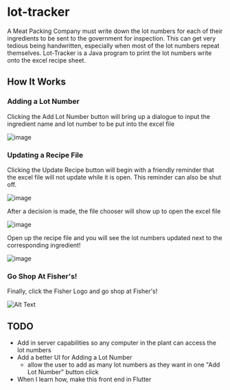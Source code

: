 # lot-tracker
A Meat Packing Company must write down the lot numbers for each of their ingredients to be sent to the government for inspection. This can get very tedious being handwritten, especially when most of the lot numbers repeat themselves. Lot-Tracker is a Java program to print the lot numbers write onto the excel recipe sheet.
## How It Works
### Adding a Lot Number
Clicking the Add Lot Number button will bring up a dialogue to input the ingredient name and lot number to be put into the excel file

![image](https://user-images.githubusercontent.com/70769897/164223184-9a663385-c93d-49e0-90e3-2b375a037ffe.png)

### Updating a Recipe File
Clicking the Update Recipe button will begin with a friendly reminder that the excel file will not update while it is open. This reminder can also be shut off.

![image](https://user-images.githubusercontent.com/70769897/164223669-99912394-ead8-4602-8de2-eb8a184ad215.png)

After a decision is made, the file chooser will show up to open the excel file

![image](https://user-images.githubusercontent.com/70769897/164224143-204b615c-9779-4e7b-ba32-12e52805b036.png)

Open up the recipe file and you will see the lot numbers updated next to the corresponding ingredient!

![image](https://user-images.githubusercontent.com/70769897/164224299-710890ce-2317-4f57-80e7-9e67a2232465.png)

### Go Shop At Fisher's!
Finally, click the Fisher Logo and go shop at Fisher's!

![Alt Text](https://media4.giphy.com/media/XzCnW7KJDFasMKJdia/giphy.gif?cid=790b7611105828a05c9be817a1c41083f0bd0b54e2d88135&rid=giphy.gif&ct=g)

## TODO
* Add in server capabilities so any computer in the plant can access the lot numbers
* Add a better UI for Adding a Lot Number 
  - allow the user to add as many lot numbers as they want in one "Add Lot Number" button click
* When I learn how, make this front end in Flutter
